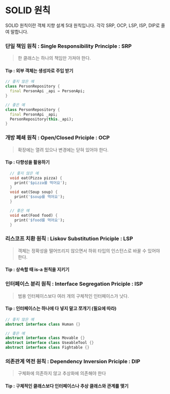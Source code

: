 # SOLID 원칙

SOLID 원칙이란 객체 지향 설계 5대 원칙입니다.
각각 SRP, OCP, LSP, ISP, DIP로 줄여 말합니다.

### 단일 책임 원칙 : Single Responsibility Principle : SRP
> 한 클래스는 하나의 책임만 가져야 한다.

#### Tip : 외부 객체는 생성자로 주입 받기
```dart
// 좋지 않은 예
class PersonRepository {
  final PersonApi _api = PersonApi;
}

// 좋은 예
class PersonRepository {
  final PersonApi _api;
  PersonRepository(this._api);
}

```

### 개방 폐쇄 원칙 : Open/Closed Priciple : OCP
> 확장에는 열려 있으나 변경에는 닫혀 있어야 한다.

#### Tip : 다향성을 활용하기
```dart
  // 좋지 않은 예
  void eat(Pizza pizza) {
    print('$pizza를 먹어요');
  }
  void eat(Soup soup) {
    print('$soup를 먹어요');
  }

  // 좋은 예
  void eat(Food food) {
    print('$food를 먹어요');
  }
```

### 리스코프 치환 원칙 : Liskov Substitution Priciple : LSP
> 객체는 정확성을 떨어뜨리지 않으면서 하위 타입의 인스턴스로 바꿀 수 있어야 한다.

#### Tip : 상속할 때 is-a 원칙을 지키기

### 인터페이스 분리 원칙 : Interface Segregation Priciple : ISP
> 범용 인터페이스보다 여러 개의 구체적인 인터페이스가 낫다.

#### Tip : 인터페이스는 하나에 다 넣지 말고 쪼개기 (필요에 따라)
```dart
// 좋지 않은 예
abstract interface class Human {}

// 좋은 예
abstract interface class Movable {}
abstract interface class UseableTool {}
abstract interface class Fightable {}
```

### 의존관계 역전 원칙 : Dependency Inversion Priciple : DIP
> 구체화에 의존하지 않고 추상화에 의존해야 한다

#### Tip : 구체적인 클래스보다 인터페이스나 추상 클래스와 관계를 맺기

